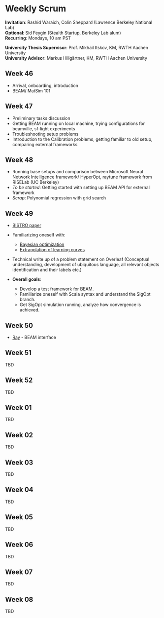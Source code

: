 # Weekly Scrum

**Invitation**: Rashid Waraich, Colin Sheppard (Lawrence Berkeley National Lab)  
**Optional**: Sid Feygin (Stealth Startup, Berkeley Lab alum)  
**Recurring**: Mondays, 10 am PST  

**University Thesis Supervisor**: Prof. Mikhail Itskov, KM, RWTH Aachen University  
**University Advisor**: Markus Hillgärtner, KM, RWTH Aachen University  


## Week 46
 
+ Arrival, onboarding, introduction
+ BEAM/ MatSim 101

## Week 47
 
+ Preliminary tasks discussion
+ Getting BEAM running on local machine, trying configurations for beamville, sf-light experiments
+ Troubleshooting setup problems
+ Introduction to the Calibration problems, getting familiar to old setup, comparing external frameworks 

## Week 48
 
+ Running base setups and comparison between Microsoft Neural Network Intelligence framework/ HyperOpt, raytune framework from RISELab (UC Berkeley)
+ *To be started*: Getting started with setting up BEAM API for external framework  
+ *Scrap*: Polynomial regression with grid search

## Week 49
 
+ [BISTRO paper](http://bistro.its.berkeley.edu/assets/download/pdfs/BISTRO_paper.pdf)
+ Familiarizing oneself with:
    + [Bayesian optimization](http://krasserm.github.io/2018/03/21/bayesian-optimization/)
    + [Extrapolation of learning curves](http://aad.informatik.uni-freiburg.de/papers/15-IJCAI-Extrapolation_of_Learning_Curves.pdf)
+ Technical write up of a problem statement on Overleaf (Conceptual understanding, development of ubiquitous language, all relevant objects identification and their labels etc.)

+ **Overall goals**:
    + Develop a test framework for BEAM.
    + Familiarize oneself with Scala syntax and understand the SigOpt branch.
    + Get SigOpt simulation running, analyze how convergence is achieved.  

## Week 50
 
+ [Ray](https://github.com/ray-project/ray/tree/master/python/ray/tune) - BEAM interface 

## Week 51
 
TBD 

## Week 52
 
TBD 

## Week 01
 
TBD 

## Week 02
 
TBD 

## Week 03
 
TBD 

## Week 04
 
TBD 

## Week 05
 
TBD 

## Week 06
 
TBD 

## Week 07
 
TBD 

## Week 08
 
TBD 
